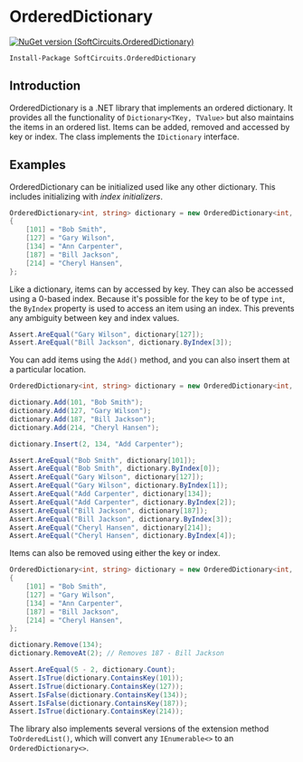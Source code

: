 # OrderedDictionary

[![NuGet version (SoftCircuits.OrderedDictionary)](https://img.shields.io/nuget/v/SoftCircuits.OrderedDictionary.svg?style=flat-square)](https://www.nuget.org/packages/SoftCircuits.OrderedDictionary/)

```
Install-Package SoftCircuits.OrderedDictionary
```

## Introduction

OrderedDictionary is a .NET library that implements an ordered dictionary. It provides all the functionality of `Dictionary<TKey, TValue>` but also maintains the items in an ordered list. Items can be added, removed and accessed by key or index. The class implements the `IDictionary` interface.

## Examples

OrderedDictionary can be initialized used like any other dictionary. This includes initializing with *index initializers*.

```cs
OrderedDictionary<int, string> dictionary = new OrderedDictionary<int, string>
{
    [101] = "Bob Smith",
    [127] = "Gary Wilson",
    [134] = "Ann Carpenter",
    [187] = "Bill Jackson",
    [214] = "Cheryl Hansen",
};
```

Like a dictionary, items can by accessed by key. They can also be accessed using a 0-based index. Because it's possible for the key to be of type `int`, the `ByIndex` property is used to access an item using an index. This prevents any ambiguity between key and index values.

```cs
Assert.AreEqual("Gary Wilson", dictionary[127]);
Assert.AreEqual("Bill Jackson", dictionary.ByIndex[3]);
```

You can add items using the `Add()` method, and you can also insert them at a particular location.

```cs
OrderedDictionary<int, string> dictionary = new OrderedDictionary<int, string>();

dictionary.Add(101, "Bob Smith");
dictionary.Add(127, "Gary Wilson");
dictionary.Add(187, "Bill Jackson");
dictionary.Add(214, "Cheryl Hansen");

dictionary.Insert(2, 134, "Add Carpenter");

Assert.AreEqual("Bob Smith", dictionary[101]);
Assert.AreEqual("Bob Smith", dictionary.ByIndex[0]);
Assert.AreEqual("Gary Wilson", dictionary[127]);
Assert.AreEqual("Gary Wilson", dictionary.ByIndex[1]);
Assert.AreEqual("Add Carpenter", dictionary[134]);
Assert.AreEqual("Add Carpenter", dictionary.ByIndex[2]);
Assert.AreEqual("Bill Jackson", dictionary[187]);
Assert.AreEqual("Bill Jackson", dictionary.ByIndex[3]);
Assert.AreEqual("Cheryl Hansen", dictionary[214]);
Assert.AreEqual("Cheryl Hansen", dictionary.ByIndex[4]);
```

Items can also be removed using either the key or index.

```cs
OrderedDictionary<int, string> dictionary = new OrderedDictionary<int, string>
{
    [101] = "Bob Smith",
    [127] = "Gary Wilson",
    [134] = "Ann Carpenter",
    [187] = "Bill Jackson",
    [214] = "Cheryl Hansen",
};

dictionary.Remove(134);
dictionary.RemoveAt(2); // Removes 187 - Bill Jackson

Assert.AreEqual(5 - 2, dictionary.Count);
Assert.IsTrue(dictionary.ContainsKey(101));
Assert.IsTrue(dictionary.ContainsKey(127));
Assert.IsFalse(dictionary.ContainsKey(134));
Assert.IsFalse(dictionary.ContainsKey(187));
Assert.IsTrue(dictionary.ContainsKey(214));
```

The library also implements several versions of the extension method `ToOrderedList()`, which will convert any `IEnumerable<>` to an `OrderedDictionary<>`.
